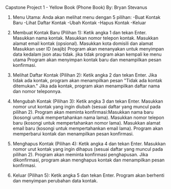 Capstone Project 1 - Yellow Book (Phone Book)
By: Bryan Stevanus

1. Menu Utama:
   Anda akan melihat menu dengan 5 pilihan:
    -Buat Kontak Baru
    -Lihat Daftar Kontak
    -Ubah Kontak
    -Hapus Kontak
    -Keluar
   
2. Membuat Kontak Baru (Pilihan 1):
   Ketik angka 1 dan tekan Enter.
   Masukkan nama kontak.
   Masukkan nomor telepon kontak.
   Masukkan alamat email kontak (opsional).
   Masukkan kota domisili dan alamat
   Masukkan user ID (wajib)
   Program akan menanyakan untuk menyimpan data kedalam json atau tidak. jika tidak program akan kempali ke menu utama
   Program akan menyimpan kontak baru dan menampilkan pesan konfirmasi.

4. Melihat Daftar Kontak (Pilihan 2):
   Ketik angka 2 dan tekan Enter.
   Jika tidak ada kontak, program akan menampilkan pesan "Tidak ada kontak ditemukan."
   Jika ada kontak, program akan menampilkan daftar nama dan nomor teleponnya.

5. Mengubah Kontak (Pilihan 3):
   Ketik angka 3 dan tekan Enter.
   Masukkan nomor urut kontak yang ingin diubah (sesuai daftar yang muncul pada pilihan 2).
   Program akan meminta konfirmasi:Masukkan nama baru (kosongi untuk mempertahankan nama lama).
   Masukkan nomor telepon baru (kosongi untuk mempertahankan nomor lama).
   Masukkan alamat email baru (kosongi untuk mempertahankan email lama).
   Program akan memperbarui kontak dan menampilkan pesan konfirmasi.

6. Menghapus Kontak (Pilihan 4):
   Ketik angka 4 dan tekan Enter.
   Masukkan nomor urut kontak yang ingin dihapus (sesuai daftar yang muncul pada pilihan 2).
   Program akan meminta konfirmasi penghapusan.
   Jika dikonfirmasi, program akan menghapus kontak dan menampilkan pesan konfirmasi.

7. Keluar (Pilihan 5):
   Ketik angka 5 dan tekan Enter.
   Program akan berhenti dan menyimpan perubahan data kontak.
